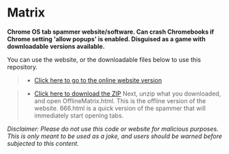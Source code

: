 # Matrix
**Chrome OS tab spammer website/software. Can crash Chromebooks if Chrome setting 'allow popups' is enabled. Disguised as a game with downloadable versions available.**

You can use the website, or the downloadable files below to use this repository.
> - [Click here to go to the online website version](https://182exe.github.io/matrix)

> - [Click here to download the ZIP](https://github.com/182exe/matrix/archive/refs/heads/main.zip) 
> Next, unzip what you downloaded, and open OfflineMatrix.html. This is the offline version of the website. 666.html is a quick version of the spammer that will immediately start opening tabs.

*Disclaimer: Please do not use this code or website for malicious purposes. This is only meant to be used as a joke, and users should be warned before subjected to this content.*
